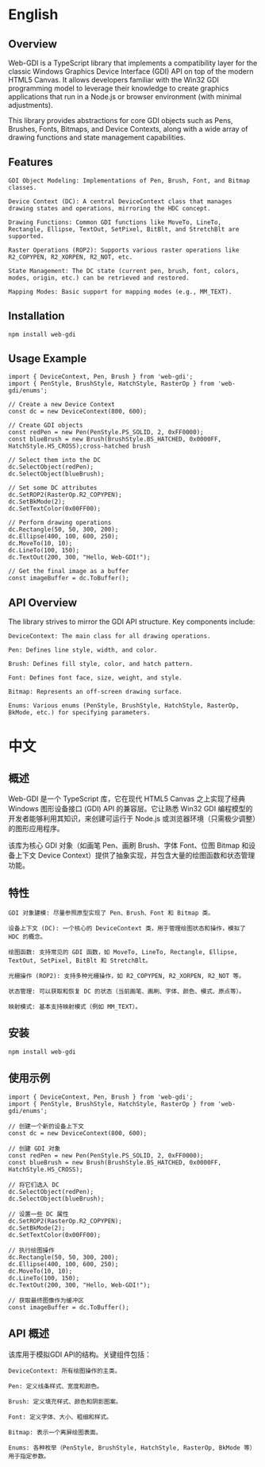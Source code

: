 # English
## Overview

Web-GDI is a TypeScript library that implements a compatibility layer for the classic Windows Graphics Device Interface (GDI) API on top of the modern HTML5 Canvas. It allows developers familiar with the Win32 GDI programming model to leverage their knowledge to create graphics applications that run in a Node.js or browser environment (with minimal adjustments).

This library provides abstractions for core GDI objects such as Pens, Brushes, Fonts, Bitmaps, and Device Contexts, along with a wide array of drawing functions and state management capabilities.
## Features

    GDI Object Modeling: Implementations of Pen, Brush, Font, and Bitmap classes.

    Device Context (DC): A central DeviceContext class that manages drawing states and operations, mirroring the HDC concept.

    Drawing Functions: Common GDI functions like MoveTo, LineTo, Rectangle, Ellipse, TextOut, SetPixel, BitBlt, and StretchBlt are supported.

    Raster Operations (ROP2): Supports various raster operations like R2_COPYPEN, R2_XORPEN, R2_NOT, etc.

    State Management: The DC state (current pen, brush, font, colors, modes, origin, etc.) can be retrieved and restored.

    Mapping Modes: Basic support for mapping modes (e.g., MM_TEXT).

## Installation

```npm install web-gdi ```

## Usage Example
```
import { DeviceContext, Pen, Brush } from 'web-gdi';
import { PenStyle, BrushStyle, HatchStyle, RasterOp } from 'web-gdi/enums';

// Create a new Device Context
const dc = new DeviceContext(800, 600);

// Create GDI objects
const redPen = new Pen(PenStyle.PS_SOLID, 2, 0xFF0000);
const blueBrush = new Brush(BrushStyle.BS_HATCHED, 0x0000FF, HatchStyle.HS_CROSS);cross-hatched brush

// Select them into the DC
dc.SelectObject(redPen);
dc.SelectObject(blueBrush);

// Set some DC attributes
dc.SetROP2(RasterOp.R2_COPYPEN);
dc.SetBkMode(2);
dc.SetTextColor(0x00FF00);

// Perform drawing operations
dc.Rectangle(50, 50, 300, 200);
dc.Ellipse(400, 100, 600, 250);
dc.MoveTo(10, 10);
dc.LineTo(100, 150);
dc.TextOut(200, 300, "Hello, Web-GDI!");

// Get the final image as a buffer
const imageBuffer = dc.ToBuffer();
```
## API Overview

The library strives to mirror the GDI API structure. Key components include:

    DeviceContext: The main class for all drawing operations.

    Pen: Defines line style, width, and color.

    Brush: Defines fill style, color, and hatch pattern.

    Font: Defines font face, size, weight, and style.

    Bitmap: Represents an off-screen drawing surface.

    Enums: Various enums (PenStyle, BrushStyle, HatchStyle, RasterOp, BkMode, etc.) for specifying parameters.


# 中文
## 概述

Web-GDI 是一个 TypeScript 库，它在现代 HTML5 Canvas 之上实现了经典 Windows 图形设备接口 (GDI) API 的兼容层。它让熟悉 Win32 GDI 编程模型的开发者能够利用其知识，来创建可运行于 Node.js 或浏览器环境（只需极少调整）的图形应用程序。

该库为核心 GDI 对象（如画笔 Pen、画刷 Brush、字体 Font、位图 Bitmap 和设备上下文 Device Context）提供了抽象实现，并包含大量的绘图函数和状态管理功能。
## 特性

    GDI 对象建模: 尽量参照原型实现了 Pen、Brush、Font 和 Bitmap 类。

    设备上下文 (DC): 一个核心的 DeviceContext 类，用于管理绘图状态和操作，模拟了 HDC 的概念。

    绘图函数: 支持常见的 GDI 函数，如 MoveTo, LineTo, Rectangle, Ellipse, TextOut, SetPixel, BitBlt 和 StretchBlt。

    光栅操作 (ROP2): 支持多种光栅操作，如 R2_COPYPEN, R2_XORPEN, R2_NOT 等。

    状态管理: 可以获取和恢复 DC 的状态（当前画笔、画刷、字体、颜色、模式、原点等）。

    映射模式: 基本支持映射模式（例如 MM_TEXT）。

## 安装
```npm install web-gdi```

## 使用示例
```
import { DeviceContext, Pen, Brush } from 'web-gdi';
import { PenStyle, BrushStyle, HatchStyle, RasterOp } from 'web-gdi/enums';

// 创建一个新的设备上下文
const dc = new DeviceContext(800, 600);

// 创建 GDI 对象
const redPen = new Pen(PenStyle.PS_SOLID, 2, 0xFF0000);
const blueBrush = new Brush(BrushStyle.BS_HATCHED, 0x0000FF, HatchStyle.HS_CROSS);

// 将它们选入 DC
dc.SelectObject(redPen);
dc.SelectObject(blueBrush);

// 设置一些 DC 属性
dc.SetROP2(RasterOp.R2_COPYPEN);
dc.SetBkMode(2);
dc.SetTextColor(0x00FF00);

// 执行绘图操作
dc.Rectangle(50, 50, 300, 200);
dc.Ellipse(400, 100, 600, 250);
dc.MoveTo(10, 10);
dc.LineTo(100, 150);
dc.TextOut(200, 300, "Hello, Web-GDI!");

// 获取最终图像作为缓冲区
const imageBuffer = dc.ToBuffer();
```

## API 概述

该库用于模拟GDI API的结构。关键组件包括：

    DeviceContext: 所有绘图操作的主类。

    Pen: 定义线条样式、宽度和颜色。

    Brush: 定义填充样式、颜色和阴影图案。

    Font: 定义字体、大小、粗细和样式。

    Bitmap: 表示一个离屏绘图表面。

    Enums: 各种枚举（PenStyle, BrushStyle, HatchStyle, RasterOp, BkMode 等）用于指定参数。